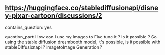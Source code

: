 ## https://huggingface.co/stablediffusionapi/disney-pixar-cartoon/discussions/2

contains_question: yes

question_part: How can I use my Images to Fine tune it  ? Is it possible ? So using the stable diffusion dreambooth model, it's possible, is it possible with stableDiffusionapi ? imagetoImage Generation ?